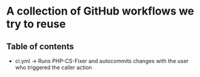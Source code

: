# A collection of GitHub workflows we try to reuse

## Table of contents

* ci.yml -> Runs PHP-CS-Fixer and autocommits changes with the user who triggered the caller action
